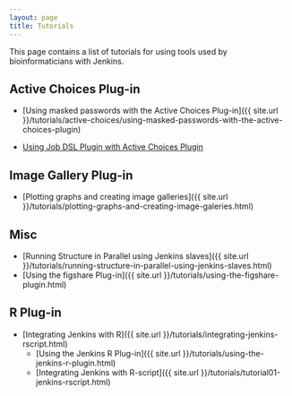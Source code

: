 ```yaml
---
layout: page
title: Tutorials
---
```


This page contains a list of tutorials for using tools used by 
bioinformaticians with Jenkins.

## Active Choices Plug-in

- [Using masked passwords with the Active Choices Plug-in]({{ site.url }}/tutorials/active-choices/using-masked-passwords-with-the-active-choices-plugin)

- [Using Job DSL Plugin with Active Choices Plugin ]({{site.url}}/2018/01/29/using-job-dsl-plugin-with-active-choices-plugin)

## Image Gallery Plug-in

- [Plotting graphs and creating image galleries]({{ site.url }}/tutorials/plotting-graphs-and-creating-image-galeries.html)

## Misc

- [Running Structure in Parallel using Jenkins slaves]({{ site.url }}/tutorials/running-structure-in-parallel-using-jenkins-slaves.html)
- [Using the figshare Plug-in]({{ site.url }}/tutorials/using-the-figshare-plugin.html)

## R Plug-in

- [Integrating Jenkins with R]({{ site.url }}/tutorials/integrating-jenkins-rscript.html)
  - [Using the Jenkins R Plug-in]({{ site.url }}/tutorials/using-the-jenkins-r-plugin.html)
  - [Integrating Jenkins with R-script]({{ site.url }}/tutorials/tutorial01-jenkins-rscript.html)
